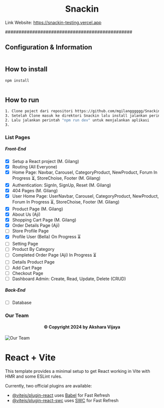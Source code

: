 
# <h1 align="center">Snackin</h1>

Link Website: https://snackin-testing.vercel.app

###############################################

## Configuration & Information
```bash
```


## How to install
```bash
npm install
```

```bash

```

## How to run
```bash
1. Clone poject dari repositori https://github.com/mgilangggggg/Snackin
3. Setelah Clone masuk ke direktori Snackin lalu install jalankan perintah "npm install" di terminal
2. Lalu jalankan perintah "npm run dev" untuk menjalankan aplikasi
3. 
```

### List Pages
##### Front-End
- [x] Setup a React project (M. Gilang)
- [x] Routing (All Everyone)
- [x] Home Page: Navbar, Carousel, CategoryProduct, NewProduct, Forum In Progress ⏳, StoreChoise, Footer (M. Gilang)
- [x] Authentication: SignIn, SignUp, Reset (M. Gilang)
- [x] 404 Pages (M. Gilang)
- [x] User Home Page: UserNavbar, Carousel, CategoryProduct, NewProduct, Forum In Progress ⏳, StoreChoise, Footer (M. Gilang)
- [x] Product Page (M. Gilang)
- [x] About Us (Aji)
- [x] Shopping Cart Page (M. Gilang)
- [x] Order Details Page (Aji)
- [ ] Store Profile Page 
- [x] Profile User (Bella) On Progress ⏳
- [ ] Setting Page
- [ ] Product By Category
- [ ] Completed Order Page (Aji) In Progress ⏳
- [ ] Details Product Page
- [ ] Add Cart Page
- [ ] Checkout Page
- [ ] Dashboard Admin: Create, Read, Update, Delete (CRUD)
  
##### Back-End
- [ ] Database

### Our Team

<h4 align="center">©️ Copyright 2024 by Akshara Vijaya</h4>

![Our Team](https://github.com/mgilangggggg/Snackin/assets/96936728/bdfb0a84-5bb1-498d-b2c9-551a98989c5c)

# React + Vite

This template provides a minimal setup to get React working in Vite with HMR and some ESLint rules.

Currently, two official plugins are available:

- [@vitejs/plugin-react](https://github.com/vitejs/vite-plugin-react/blob/main/packages/plugin-react/README.md) uses [Babel](https://babeljs.io/) for Fast Refresh
- [@vitejs/plugin-react-swc](https://github.com/vitejs/vite-plugin-react-swc) uses [SWC](https://swc.rs/) for Fast Refresh
